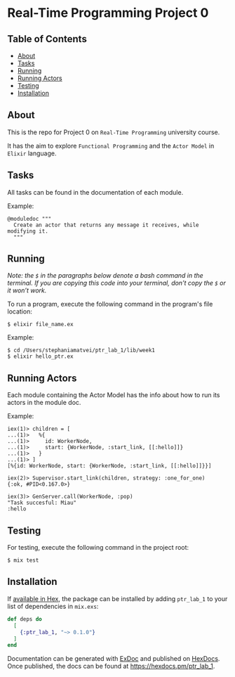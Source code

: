 # Real-Time Programming Project 0

## Table of Contents
- [About](#about)
- [Tasks](#tasks)
- [Running](#running)
- [Running Actors](#running-actors)
- [Testing](#testing)
- [Installation](#installation)

## About
This is the repo for Project 0 on `Real-Time Programming` university course. <br>

It has the aim to explore `Functional Programming` and the `Actor Model` in `Elixir` language.


## Tasks
All tasks can be found in the documentation of each module.

Example:

```
@moduledoc """
  Create an actor that returns any message it receives, while modifying it.
  """
```

## Running
*Note: the `$` in the paragraphs below denote a bash command in the terminal. If you are copying this code into your terminal, don’t copy the `$` or it won’t work.*

To run a program, execute the following command in the program's file location:
```
$ elixir file_name.ex
```
Example:
```
$ cd /Users/stephaniamatvei/ptr_lab_1/lib/week1
$ elixir hello_ptr.ex
```

## Running Actors
Each module containing the Actor Model has the info about how to run its actors in the module doc.

Example:

```
iex(1)> children = [
...(1)>   %{
...(1)>     id: WorkerNode,
...(1)>     start: {WorkerNode, :start_link, [[:hello]]}
...(1)>   }
...(1)> ]
[%{id: WorkerNode, start: {WorkerNode, :start_link, [[:hello]]}}]

iex(2)> Supervisor.start_link(children, strategy: :one_for_one)
{:ok, #PID<0.167.0>}

iex(3)> GenServer.call(WorkerNode, :pop)
"Task succesful: Miau"
:hello
```

## Testing
For testing, execute the following command in the project root:
```
$ mix test
```

## Installation

If [available in Hex](https://hex.pm/docs/publish), the package can be installed
by adding `ptr_lab_1` to your list of dependencies in `mix.exs`:

```elixir
def deps do
  [
    {:ptr_lab_1, "~> 0.1.0"}
  ]
end
```

Documentation can be generated with [ExDoc](https://github.com/elixir-lang/ex_doc)
and published on [HexDocs](https://hexdocs.pm). Once published, the docs can
be found at <https://hexdocs.pm/ptr_lab_1>.
